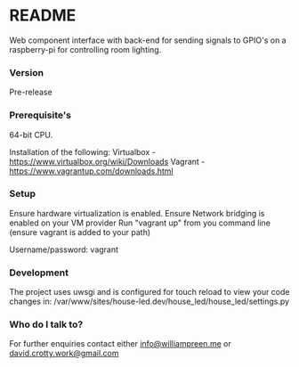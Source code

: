# README #

Web component interface with back-end for sending signals to GPIO's on a raspberry-pi for controlling room lighting.

### Version ###

Pre-release

### Prerequisite's ###

64-bit CPU.

Installation of the following:
Virtualbox - https://www.virtualbox.org/wiki/Downloads
Vagrant - https://www.vagrantup.com/downloads.html

### Setup ###

Ensure hardware virtualization is enabled.
Ensure Network bridging is enabled on your VM provider
Run "vagrant up" from you command line (ensure vagrant is added to your path)

Username/password: vagrant

### Development ###

The project uses uwsgi and is configured for touch reload to view your code changes in:
/var/www/sites/house-led.dev/house_led/house_led/settings.py

### Who do I talk to? ###

For further enquiries contact either info@williampreen.me or david.crotty.work@gmail.com
